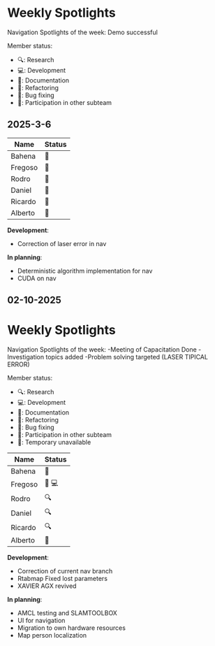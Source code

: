 
# Weekly Spotlights
Navigation Spotlights of the week:
Demo successful

Member status:

- 🔍: Research
- 💻: Development
- 📝: Documentation
- 🔄: Refactoring
- 🔧: Bug fixing
- 🤝: Participation in other subteam

## 2025-3-6

| Name     | Status |
| -------- | ------ |
| Bahena   |   🤝   |
| Fregoso  |   🤝   |
| Rodro    |   🤝   |
| Daniel   |   🤝   |
| Ricardo  |   🤝   |
| Alberto  |   🤝   |


**Development**:
- Correction of laser error in nav

**In planning**:
- Deterministic algorithm implementation for nav
- CUDA on nav


## 02-10-2025

# Weekly Spotlights
Navigation Spotlights of the week:
-Meeting of Capacitation Done 
-Investigation topics added
-Problem solving targeted (LASER TIPICAL ERROR)

Member status:

- 🔍: Research
- 💻: Development
- 📝: Documentation
- 🔄: Refactoring
- 🔧: Bug fixing
- 🤝: Participation in other subteam
- 👻: Temporary unavailable

| Name     | Status |
| -------- | ------ |
| Bahena   |   👻   |
| Fregoso  |    📝 💻 |
| Rodro    |   🔍   |
| Daniel   |   🔍   |
| Ricardo  |   🔍   |
| Alberto  |   👻   |



**Development**:
- Correction of current nav branch
- Rtabmap Fixed lost parameters
- XAVIER AGX revived

**In planning**:
- AMCL testing and SLAMTOOLBOX
- UI for navigation
- Migration to own hardware resources 
- Map person localization
